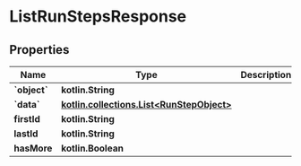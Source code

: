 
# ListRunStepsResponse

## Properties
Name | Type | Description | Notes
------------ | ------------- | ------------- | -------------
**&#x60;object&#x60;** | **kotlin.String** |  | 
**&#x60;data&#x60;** | [**kotlin.collections.List&lt;RunStepObject&gt;**](RunStepObject.md) |  | 
**firstId** | **kotlin.String** |  | 
**lastId** | **kotlin.String** |  | 
**hasMore** | **kotlin.Boolean** |  | 



